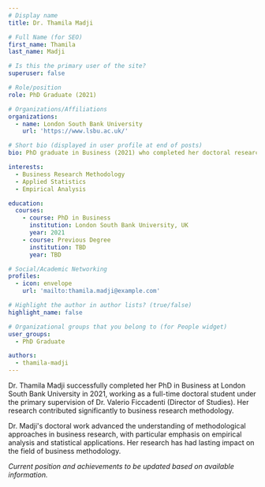 ```yaml
---
# Display name
title: Dr. Thamila Madji

# Full Name (for SEO)
first_name: Thamila
last_name: Madji

# Is this the primary user of the site?
superuser: false

# Role/position
role: PhD Graduate (2021)

# Organizations/Affiliations
organizations:
  - name: London South Bank University
    url: 'https://www.lsbu.ac.uk/'

# Short bio (displayed in user profile at end of posts)
bio: PhD graduate in Business (2021) who completed her doctoral research under the primary supervision of Dr. Valerio Ficcadenti.

interests:
  - Business Research Methodology
  - Applied Statistics
  - Empirical Analysis

education:
  courses:
    - course: PhD in Business
      institution: London South Bank University, UK
      year: 2021
    - course: Previous Degree
      institution: TBD
      year: TBD

# Social/Academic Networking
profiles:
  - icon: envelope
    url: 'mailto:thamila.madji@example.com'

# Highlight the author in author lists? (true/false)
highlight_name: false

# Organizational groups that you belong to (for People widget)
user_groups:
  - PhD Graduate

authors:
  - thamila-madji
---
```


Dr. Thamila Madji successfully completed her PhD in Business at London South Bank University in 2021, working as a full-time doctoral student under the primary supervision of Dr. Valerio Ficcadenti (Director of Studies). Her research contributed significantly to business research methodology.

Dr. Madji's doctoral work advanced the understanding of methodological approaches in business research, with particular emphasis on empirical analysis and statistical applications. Her research has had lasting impact on the field of business methodology.

*Current position and achievements to be updated based on available information.*
